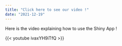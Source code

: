```yaml
---
title: "Click here to see our video !"
date: "2021-12-19"
---
```


Here is the video explaining how to use the Shiny App !

{{< youtube ivaxYH9iTfQ >}}

